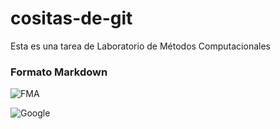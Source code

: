 # cositas-de-git
Esta es una tarea de Laboratorio de Métodos Computacionales 


### Formato Markdown

![FMA](http://6iee.com/data/uploads/18/682732.jpg "FMA")

![Google](https://www.google.com)
